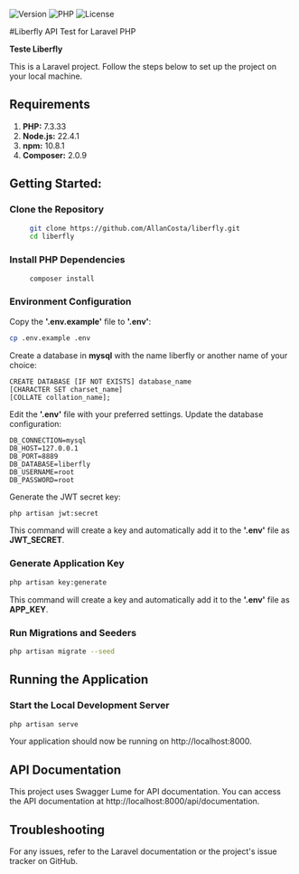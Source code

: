 ![Version](https://img.shields.io/badge/version-1.0.0-blue.svg)
![PHP](https://img.shields.io/badge/php-%5E7.3.33-blueviolet.svg)
![License](https://img.shields.io/badge/license-MIT-green.svg)

#Liberfly API Test for Laravel PHP

**Teste Liberfly**

This is a Laravel project. Follow the steps below to set up the project on your local machine.

## Requirements

1. **PHP:** 7.3.33
2. **Node.js:** 22.4.1
3. **npm:** 10.8.1
4. **Composer:** 2.0.9

## Getting Started:

### Clone the Repository

```bash
     git clone https://github.com/AllanCosta/liberfly.git
     cd liberfly
```

### Install PHP Dependencies

```bash
     composer install
```

### Environment Configuration

Copy the **'.env.example'** file to **'.env'**:

```bash
cp .env.example .env
```

Create a database in **mysql** with the name liberfly or another name of your choice:

```plaintext
CREATE DATABASE [IF NOT EXISTS] database_name
[CHARACTER SET charset_name]
[COLLATE collation_name];
```

Edit the **'.env'** file with your preferred settings. Update the database configuration:

```plaintext
DB_CONNECTION=mysql
DB_HOST=127.0.0.1
DB_PORT=8889
DB_DATABASE=liberfly
DB_USERNAME=root
DB_PASSWORD=root
```

Generate the JWT secret key:

```bash
php artisan jwt:secret
```

This command will create a key and automatically add it to the **'.env'** file as **JWT_SECRET**.

### Generate Application Key

```bash
php artisan key:generate
```

This command will create a key and automatically add it to the **'.env'** file as **APP_KEY**.

### Run Migrations and Seeders

```bash
php artisan migrate --seed
```

## Running the Application

### Start the Local Development Server

```bash
php artisan serve
```

Your application should now be running on http://localhost:8000.

## API Documentation

This project uses Swagger Lume for API documentation. You can access the API documentation at http://localhost:8000/api/documentation.

## Troubleshooting

For any issues, refer to the Laravel documentation or the project's issue tracker on GitHub.
